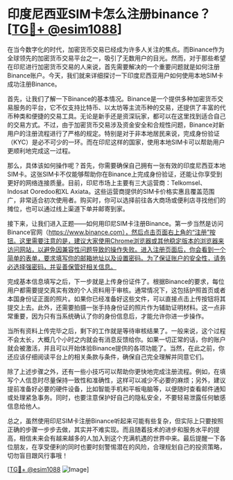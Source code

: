 # 印度尼西亚SIM卡怎么注册binance？[[TG💪+ @esim1088](https://t.me/s/esim1088)]

在当今数字化的时代，加密货币交易已经成为许多人关注的焦点。而Binance作为全球领先的加密货币交易平台之一，吸引了无数用户的目光。然而，对于那些希望在印尼进行加密货币交易的人来说，首先需要解决的一个重要问题就是如何注册Binance账户。今天，我们就来详细探讨一下印度尼西亚用户如何使用本地SIM卡成功注册Binance。

首先，让我们了解一下Binance的基本情况。Binance是一个提供多种加密货币交易服务的平台，它不仅支持比特币、以太坊等主流币种的交易，还提供了丰富的代币种类和便捷的交易工具。无论是新手还是资深玩家，都可以在这里找到适合自己的交易方式。不过，由于加密货币交易涉及资金安全和合规性问题，Binance对新用户的注册流程进行了严格的规定。特别是对于非本地居民来说，完成身份验证（KYC）是必不可少的一环。而在印尼这样的国家，使用本地SIM卡可以帮助用户更顺利地完成这一过程。

那么，具体该如何操作呢？首先，你需要确保自己拥有一张有效的印度尼西亚本地SIM卡。这张SIM卡不仅能够帮助你在Binance上完成身份验证，还能让你享受到更好的网络连接质量。目前，印尼市场上主要有三大运营商：Telkomsel、Indosat Ooredoo和XL Axiata。这些运营商提供的SIM卡价格实惠且覆盖范围广，非常适合初次使用者。购买时，你可以选择前往各大商场或便利店寻找他们的摊位，也可以通过线上渠道下单并邮寄到家。

接下来，让我们进入正题——如何用印尼SIM卡注册Binance。第一步当然是访问Binance官网（https://www.binance.com），然后点击页面右上角的“注册”按钮。这里需要注意的是，建议大家使用Chrome浏览器或其他稳定版本的浏览器来访问网站，以避免因兼容性问题导致的操作失败。进入注册页面后，你会看到一个简单的表单，要求填写你的邮箱地址以及设置密码。为了保证账户的安全性，请务必选择强密码，并妥善保管好相关信息。

完成基本信息填写之后，下一步就是上传身份证件了。根据Binance的要求，每位用户都需要提交真实有效的个人资料用于审核。通常情况下，这包括护照首页或者本国身份证正面的照片。如果你已经准备好这些文件，可以直接点击上传按钮将其提交上去。此外，还需要拍摄一张手持身份证的照片作为辅助证明材料。这一点非常重要，因为只有当系统确认了你的身份信息后，才能允许你进一步操作。

当所有资料上传完毕之后，剩下的工作就是等待审核结果了。一般来说，这个过程不会太长，大概几个小时之内就会有消息反馈给你。如果一切正常的话，你的账户就会被激活，并且可以开始体验Binance提供的各项功能了。当然，在此之前，你还应该仔细阅读平台上的相关条款与条件，确保自己完全理解并同意它们。

除了上述步骤之外，还有一些小技巧可以帮助你更快地完成注册流程。例如，在填写个人信息时尽量保持一致性和准确性，这样可以减少不必要的麻烦；另外，建议提前准备好必要的硬件设备，比如智能手机和平板电脑等，以便随时查看邮件通知或处理紧急事务。同时，也要注意保护好自己的隐私安全，不要轻易泄露任何敏感信息给他人。

总之，虽然使用印尼SIM卡注册Binance听起来可能有些复杂，但实际上只要按照正确的步骤一步步去做，其实并不难实现。而且随着技术的进步和服务水平的提高，相信未来会有越来越多的人加入到这个充满机遇的世界中来。最后提醒一下各位朋友，在享受便利的同时也要时刻警惕潜在的风险，合理规划自己的投资策略，切勿盲目跟风行事哦！

[[TG💪+ @esim1088](https://t.me/s/esim1088) ![Image](https://i.postimg.cc/4NQfJmqS/Snipaste-2025-05-13-00-14-12.png)]